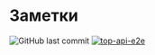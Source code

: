 # Заметки

![GitHub last commit](https://img.shields.io/github/last-commit/fwRelik/top-api)
[![top-api-e2e](https://github.com/fwRelik/top-api/actions/workflows/main.yml/badge.svg?branch=main)](https://github.com/fwRelik/top-api/actions/workflows/main.yml)